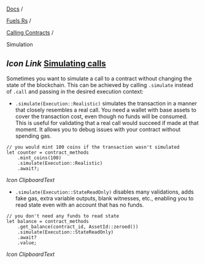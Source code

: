 [Docs](https://docs.fuel.network/) /

[Fuels Rs](https://docs.fuel.network/docs/fuels-rs/) /

[Calling Contracts](https://docs.fuel.network/docs/fuels-rs/calling-contracts/) /

Simulation

## _Icon Link_ [Simulating calls](https://docs.fuel.network/docs/fuels-rs/calling-contracts/simulation/\#simulating-calls)

Sometimes you want to simulate a call to a contract without changing the state of the blockchain. This can be achieved by calling `.simulate` instead of `.call` and passing in the desired execution context:

- `.simulate(Execution::Realistic)` simulates the transaction in a manner that closely resembles a real call. You need a wallet with base assets to cover the transaction cost, even though no funds will be consumed. This is useful for validating that a real call would succeed if made at that moment. It allows you to debug issues with your contract without spending gas.

```fuel_Box fuel_Box-idXKMmm-css
// you would mint 100 coins if the transaction wasn't simulated
let counter = contract_methods
    .mint_coins(100)
    .simulate(Execution::Realistic)
    .await?;
```

_Icon ClipboardText_

- `.simulate(Execution::StateReadOnly)` disables many validations, adds fake gas, extra variable outputs, blank witnesses, etc., enabling you to read state even with an account that has no funds.

```fuel_Box fuel_Box-idXKMmm-css
// you don't need any funds to read state
let balance = contract_methods
    .get_balance(contract_id, AssetId::zeroed())
    .simulate(Execution::StateReadOnly)
    .await?
    .value;
```

_Icon ClipboardText_